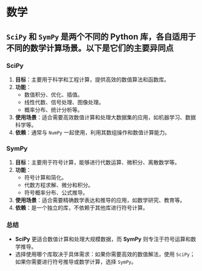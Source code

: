 # 数学

## `SciPy` 和 `SymPy` 是两个不同的 Python 库，各自适用于不同的数学计算场景。以下是它们的主要异同点

### SciPy

1. **目标**：主要用于科学和工程计算，提供高效的数值算法和函数库。
2. **功能**：
   - 数值积分、优化、插值。
   - 线性代数、信号处理、图像处理。
   - 概率分布、统计分析等。
3. **使用场景**：适合需要高效数值计算和处理大数据集的应用，如机器学习、数据科学等。
4. **依赖**：通常与 `NumPy` 一起使用，利用其数组操作和数值计算能力。

### SymPy

1. **目标**：主要用于符号计算，能够进行代数运算、微积分、离散数学等。
2. **功能**：
   - 符号计算和简化。
   - 代数方程求解、微分和积分。
   - 符号概率分布、公式推导。
3. **使用场景**：适合需要精确数学表达和推导的应用，如数学研究、教育等。
4. **依赖**：是一个独立的库，不依赖于其他库进行符号计算。

### 总结

- **SciPy** 更适合数值计算和处理大规模数据，而 **SymPy** 则专注于符号运算和数学推导。
- 选择使用哪个库取决于具体需求：如果你需要高效的数值解法，使用 `SciPy`；如果你需要进行符号推导或数学计算，选择 `SymPy`。
